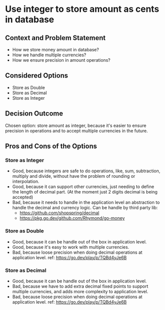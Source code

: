 # Use integer to store amount as cents in database
## Context and Problem Statement
* How we store money amount in database?
* How we handle multiple currencies?
* How we ensure precision in amount operations?
## Considered Options
* Store as Double
* Store as Decimal
* Store as Integer
## Decision Outcome
Chosen option: store amount as integer, because it's easier to ensure precision in operations and to accept multiple currencies in the future.

## Pros and Cons of the Options
###  Store as Integer
* Good, because integers are safe to do operations, like, sum, subtraction, multiply and divide, without have the problem of rounding or interpolation.
* Good, because it can support other currencies, just needing to define the length of decimal part. (At the moment just 2 digits decimal is being accepted)
* Bad, because it needs to handle in the application level an abstraction to handle the decimal and currency logic. Can be handle by third party lib:
    * https://github.com/shopspring/decimal
    * https://pkg.go.dev/github.com/Rhymond/go-money
###  Store as Double
* Good, because it can be handle out of the box in application level.
* Good, because it's easy to work with multiple currencies.
* Bad, because loose precision when doing decimal operations at application level. ref: https://go.dev/play/p/TQBd4yJe6B
###  Store as Decimal
* Good, because it can be handle out of the box in application level.
* Bad, because we have to add extra decimal fixed points to support multiple currencies, and adds more complexity to application level.
* Bad, because loose precision when doing decimal operations at application level. ref: https://go.dev/play/p/TQBd4yJe6B